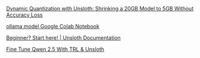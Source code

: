 [Dynamic Quantization with Unsloth: Shrinking a 20GB Model to 5GB Without Accuracy Loss](https://www.youtube.com/watch?v=wKZ_JHEtpF4)

[ollama model  Google Colab Notebook](https://colab.research.google.com/github/unslothai/notebooks/blob/main/nb/Llama3_(8B)-Ollama.ipynb#scrollTo=rkp0uMrNpYaW)

[Beginner? Start here! | Unsloth Documentation](https://docs.unsloth.ai/get-started/beginner-start-here)

[Fine Tune Qwen 2.5 With TRL & Unsloth](https://www.youtube.com/watch?v=iPoxDPhAeK0)
